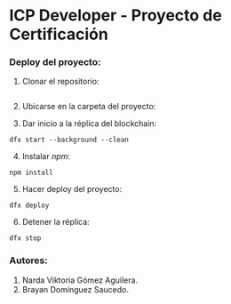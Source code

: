 # ICP Developer - Proyecto de Certificación

### Deploy del proyecto:

1. Clonar el repositorio:
```

```

2. Ubicarse en la carpeta del proyecto:

3. Dar inicio a la réplica del blockchain:
```
dfx start --background --clean
```

4. Instalar *npm*:
```
npm install
```

5. Hacer deploy del proyecto:
```
dfx deploy
```

6. Detener la réplica:
```
dfx stop
```
   




### Autores:
1. Narda Viktoria Gómez Aguilera.
2. Brayan Domínguez Saucedo.
